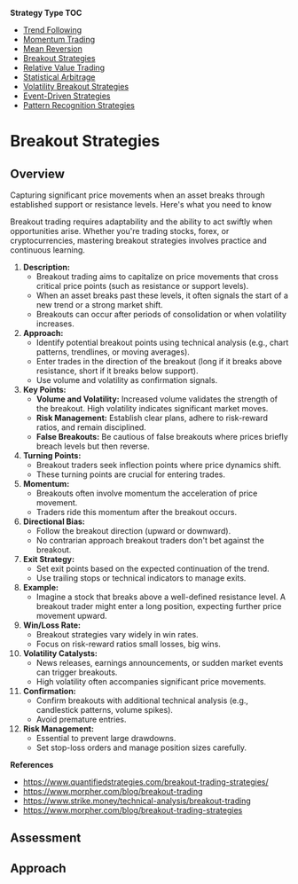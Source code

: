 **Strategy Type TOC**

- [Trend Following](trend_following_strategies.md)
- [Momentum Trading](momentum_strategies.md)
- [Mean Reversion](mean_reversion_strategies.md)
- [Breakout Strategies](breakout_strategies.md)
- [Relative Value Trading](relative_value_strategies.md)
- [Statistical Arbitrage](statistical_arbitrage_strategies.md)
- [Volatility Breakout Strategies](volatility_breakout_strategies.md)
- [Event-Driven Strategies](event_driven_strategies.md)
- [Pattern Recognition Strategies](pattern_recognition_strategies.md)

# Breakout Strategies

## Overview

Capturing significant price movements when an asset breaks through established support or resistance levels. Here's what you need to know

Breakout trading requires adaptability and the ability to act swiftly when opportunities arise. Whether you're trading stocks, forex, or cryptocurrencies, mastering breakout strategies involves practice and continuous learning.

1. **Description:**
   - Breakout trading aims to capitalize on price movements that cross critical price points (such as resistance or support levels).
   - When an asset breaks past these levels, it often signals the start of a new trend or a strong market shift.
   - Breakouts can occur after periods of consolidation or when volatility increases.
2. **Approach:**
   - Identify potential breakout points using technical analysis (e.g., chart patterns, trendlines, or moving averages).
   - Enter trades in the direction of the breakout (long if it breaks above resistance, short if it breaks below support).
   - Use volume and volatility as confirmation signals.
3. **Key Points:**
   - **Volume and Volatility:** Increased volume validates the strength of the breakout. High volatility indicates significant market moves.
   - **Risk Management:** Establish clear plans, adhere to risk-reward ratios, and remain disciplined.
   - **False Breakouts:** Be cautious of false breakouts where prices briefly breach levels but then reverse.
4. **Turning Points:**
   - Breakout traders seek inflection points where price dynamics shift.
   - These turning points are crucial for entering trades.
5. **Momentum:**
   - Breakouts often involve momentum the acceleration of price movement.
   - Traders ride this momentum after the breakout occurs.
6. **Directional Bias:**
   - Follow the breakout direction (upward or downward).
   - No contrarian approach breakout traders don't bet against the breakout.
7. **Exit Strategy:**
   - Set exit points based on the expected continuation of the trend.
   - Use trailing stops or technical indicators to manage exits.
8. **Example:**
   - Imagine a stock that breaks above a well-defined resistance level. A breakout trader might enter a long position, expecting further price movement upward.
9. **Win/Loss Rate:**
   - Breakout strategies vary widely in win rates.
   - Focus on risk-reward ratios small losses, big wins.
10. **Volatility Catalysts:**
    - News releases, earnings announcements, or sudden market events can trigger breakouts.
    - High volatility often accompanies significant price movements.
11. **Confirmation:**
    - Confirm breakouts with additional technical analysis (e.g., candlestick patterns, volume spikes).
    - Avoid premature entries.
12. **Risk Management:**
    - Essential to prevent large drawdowns.
    - Set stop-loss orders and manage position sizes carefully.

**References**

- https://www.quantifiedstrategies.com/breakout-trading-strategies/
- https://www.morpher.com/blog/breakout-trading
- https://www.strike.money/technical-analysis/breakout-trading
- https://www.morpher.com/blog/breakout-trading-strategies

## Assessment


## Approach